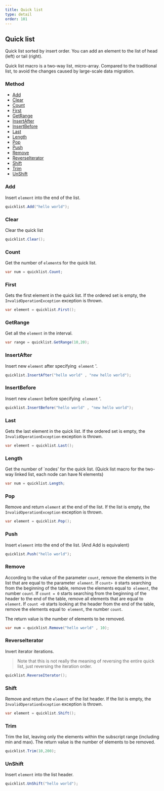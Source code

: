 ```yaml
---
title: Quick list
type: detail
order: 101
---
```


## Quick list

Quick list sorted by insert order. You can add an element to the list of head (left) or tail (right).

Quick list macro is a two-way list, micro-array. Compared to the traditional list, to avoid the changes caused by large-scale data migration.

### Method

- [Add](#Add)
- [Clear](#Clear)
- [Count](#Count)
- [First](#First)
- [GetRange](#GetRange)
- [InsertAfter](#InsertAfter)
- [InsertBefore](#InsertBefore)
- [Last](#Last)
- [Length](#Length)
- [Pop](#Pop)
- [Push](#Push)
- [Remove](#Remove)
- [ReverseIterator](#ReverseIterator)
- [Shift](#Shift)
- [Trim](#Trim)
- [UnShift](#UnShift)

### Add

Insert `element` into the end of the list.

``` csharp
quicklist.Add("hello world");
```

### Clear

Clear the quick list

``` csharp
quicklist.Clear();
```

### Count

Get the number of `element`s for the quick list.

``` csharp
var num = quicklist.Count;
```

### First

Gets the first element in the quick list. If the ordered set is empty, the `InvalidOperationException` exception is thrown.

``` csharp
var element = quicklist.First();
```

### GetRange

Get all the `element` in the interval.

``` csharp
var range = quicklist.GetRange(10,20);
```

### InsertAfter

Insert new `element` after specifying` element` '.

``` csharp
quicklist.InsertAfter("hello world" , "new hello world");
```

### InsertBefore

Insert new `element` before specifying` element` '.

``` csharp
quicklist.InsertBefore("hello world" , "new hello world");
```

### Last

Gets the last element in the quick list. If the ordered set is empty, the `InvalidOperationException` exception is thrown.

``` csharp
var element = quicklist.Last();
```

### Length

Get the number of `nodes' for the quick list. (Quick list macro for the two-way linked list, each node can have N elements)

``` csharp
var num = quicklist.Length;
```

### Pop

Remove and return `element` at the end of the list. If the list is empty, the `InvalidOperationException` exception is thrown.

``` csharp
var element = quicklist.Pop();
```

### Push

Insert `element` into the end of the list. (And Add is equivalent)

``` csharp
quicklist.Push("hello world");
```

### Remove

According to the value of the parameter `count`, remove the elements in the list that are equal to the parameter` element`.
If `count> 0` starts searching from the beginning of the table, remove the elements equal to` element`, the number `count`.
If `count = 0` starts searching from the beginning of the header to the end of the table, remove all elements that are equal to` element`.
If `count <0` starts looking at the header from the end of the table, remove the elements equal to` element`, the number `count`.

The return value is the number of elements to be removed.

``` csharp
var num = quicklist.Remove("hello world" , 10);
```

### ReverseIterator

Invert iterator iterations.

> Note that this is not really the meaning of reversing the entire quick list, just reversing the iteration order.

``` csharp
quicklist.ReverseIterator();
```

### Shift

Remove and return the `element` of the list header. If the list is empty, the `InvalidOperationException` exception is thrown.

``` csharp
var element = quicklist.Shift();
```

### Trim

Trim the list, leaving only the elements within the subscript range (including min and max). The return value is the number of elements to be removed.

``` csharp
quicklist.Trim(10,200);
```

### UnShift

Insert `element` into the list header.

``` csharp
quicklist.UnShift("hello world");
```

